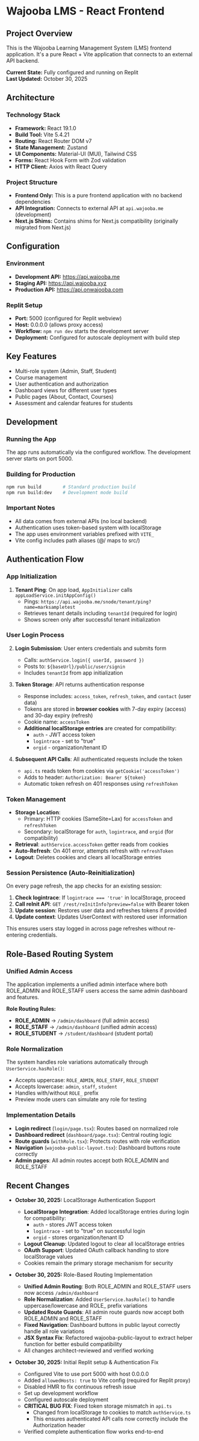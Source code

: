 # Wajooba LMS - React Frontend

## Project Overview
This is the Wajooba Learning Management System (LMS) frontend application. It's a pure React + Vite application that connects to an external API backend.

**Current State:** Fully configured and running on Replit  
**Last Updated:** October 30, 2025

## Architecture

### Technology Stack
- **Framework:** React 19.1.0
- **Build Tool:** Vite 5.4.21
- **Routing:** React Router DOM v7
- **State Management:** Zustand
- **UI Components:** Material-UI (MUI), Tailwind CSS
- **Forms:** React Hook Form with Zod validation
- **HTTP Client:** Axios with React Query

### Project Structure
- **Frontend Only:** This is a pure frontend application with no backend dependencies
- **API Integration:** Connects to external API at `api.wajooba.me` (development)
- **Next.js Shims:** Contains shims for Next.js compatibility (originally migrated from Next.js)

## Configuration

### Environment
- **Development API:** https://api.wajooba.me
- **Staging API:** https://api.wajooba.xyz
- **Production API:** https://api.onwajooba.com

### Replit Setup
- **Port:** 5000 (configured for Replit webview)
- **Host:** 0.0.0.0 (allows proxy access)
- **Workflow:** `npm run dev` starts the development server
- **Deployment:** Configured for autoscale deployment with build step

## Key Features
- Multi-role system (Admin, Staff, Student)
- Course management
- User authentication and authorization
- Dashboard views for different user types
- Public pages (About, Contact, Courses)
- Assessment and calendar features for students

## Development

### Running the App
The app runs automatically via the configured workflow. The development server starts on port 5000.

### Building for Production
```bash
npm run build        # Standard production build
npm run build:dev    # Development mode build
```

### Important Notes
- All data comes from external APIs (no local backend)
- Authentication uses token-based system with localStorage
- The app uses environment variables prefixed with `VITE_`
- Vite config includes path aliases (@/ maps to src/)

## Authentication Flow

### App Initialization
1. **Tenant Ping**: On app load, `AppInitializer` calls `appLoadService.initAppConfig()`
   - Pings: `https://api.wajooba.me/snode/tenant/ping?name=marksampletest`
   - Retrieves tenant details including `tenantId` (required for login)
   - Shows screen only after successful tenant initialization

### User Login Process
2. **Login Submission**: User enters credentials and submits form
   - Calls: `authService.login({ userId, password })`
   - Posts to: `${baseUrl}/public/user/signin`
   - Includes `tenantId` from app initialization

3. **Token Storage**: API returns authentication response
   - Response includes: `access_token`, `refresh_token`, and `contact` (user data)
   - Tokens are stored in **browser cookies** with 7-day expiry (access) and 30-day expiry (refresh)
   - Cookie name: `accessToken`
   - **Additional localStorage entries** are created for compatibility:
     - `auth` - JWT access token
     - `logintrace` - set to "true"
     - `orgid` - organization/tenant ID

4. **Subsequent API Calls**: All authenticated requests include the token
   - `api.ts` reads token from cookies via `getCookie('accessToken')`
   - Adds to header: `Authorization: Bearer ${token}`
   - Automatic token refresh on 401 responses using `refreshToken`

### Token Management
- **Storage Location**: 
  - Primary: HTTP cookies (SameSite=Lax) for `accessToken` and `refreshToken`
  - Secondary: localStorage for `auth`, `logintrace`, and `orgid` (for compatibility)
- **Retrieval**: `authService.accessToken` getter reads from cookies
- **Auto-Refresh**: On 401 error, attempts refresh with `refreshToken`
- **Logout**: Deletes cookies and clears all localStorage entries

### Session Persistence (Auto-Reinitialization)
On every page refresh, the app checks for an existing session:
1. **Check logintrace**: If `logintrace === 'true'` in localStorage, proceed
2. **Call reInit API**: `GET /rest/reInitInfo?preview=false` with Bearer token
3. **Update session**: Restores user data and refreshes tokens if provided
4. **Update context**: Updates UserContext with restored user information

This ensures users stay logged in across page refreshes without re-entering credentials.

## Role-Based Routing System

### Unified Admin Access
The application implements a unified admin interface where both ROLE_ADMIN and ROLE_STAFF users access the same admin dashboard and features.

**Role Routing Rules:**
- **ROLE_ADMIN** → `/admin/dashboard` (full admin access)
- **ROLE_STAFF** → `/admin/dashboard` (unified admin access)
- **ROLE_STUDENT** → `/student/dashboard` (student portal)

### Role Normalization
The system handles role variations automatically through `UserService.hasRole()`:
- Accepts uppercase: `ROLE_ADMIN`, `ROLE_STAFF`, `ROLE_STUDENT`
- Accepts lowercase: `admin`, `staff`, `student`
- Handles with/without `ROLE_` prefix
- Preview mode users can simulate any role for testing

### Implementation Details
- **Login redirect** (`login/page.tsx`): Routes based on normalized role
- **Dashboard redirect** (`dashboard/page.tsx`): Central routing logic
- **Route guards** (`withRole.tsx`): Protects routes with role verification
- **Navigation** (`wajooba-public-layout.tsx`): Dashboard buttons route correctly
- **Admin pages**: All admin routes accept both ROLE_ADMIN and ROLE_STAFF

## Recent Changes
- **October 30, 2025:** LocalStorage Authentication Support
  - **LocalStorage Integration**: Added localStorage entries during login for compatibility:
    - `auth` - stores JWT access token
    - `logintrace` - set to "true" on successful login
    - `orgid` - stores organization/tenant ID
  - **Logout Cleanup**: Updated logout to clear all localStorage entries
  - **OAuth Support**: Updated OAuth callback handling to store localStorage values
  - Cookies remain the primary storage mechanism for security

- **October 30, 2025:** Role-Based Routing Implementation
  - **Unified Admin Routing**: Both ROLE_ADMIN and ROLE_STAFF users now access `/admin/dashboard`
  - **Role Normalization**: Added `UserService.hasRole()` to handle uppercase/lowercase and ROLE_ prefix variations
  - **Updated Route Guards**: All admin route guards now accept both ROLE_ADMIN and ROLE_STAFF
  - **Fixed Navigation**: Dashboard buttons in public layout correctly handle all role variations
  - **JSX Syntax Fix**: Refactored wajooba-public-layout to extract helper function for better esbuild compatibility
  - All changes architect-reviewed and verified working

- **October 30, 2025:** Initial Replit setup & Authentication Fix
  - Configured Vite to use port 5000 with host 0.0.0.0
  - Added `allowedHosts: true` to Vite config (required for Replit proxy)
  - Disabled HMR to fix continuous refresh issue
  - Set up development workflow
  - Configured autoscale deployment
  - **CRITICAL BUG FIX**: Fixed token storage mismatch in `api.ts`
    - Changed from localStorage to cookies to match `authService.ts`
    - This ensures authenticated API calls now correctly include the Authorization header
  - Verified complete authentication flow works end-to-end
